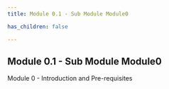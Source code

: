 ```yaml
---
title: Module 0.1 - Sub Module Module0 

has_children: false

---
```



## Module 0.1 - Sub Module Module0

Module 0 - Introduction and Pre-requisites